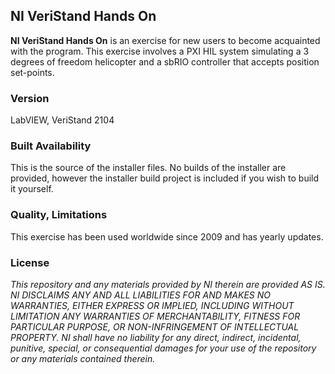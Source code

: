 ## NI VeriStand Hands On ##

**NI VeriStand Hands On** is an exercise for new users to become acquainted with the program. This exercise involves a PXI HIL system simulating a 3 degrees of freedom helicopter and a sbRIO controller that accepts position set-points.

### Version ###

LabVIEW, VeriStand 2104

### Built Availability ###

This is the source of the installer files. No builds of the installer are provided, however the installer build project is included if you wish to build it yourself.

### Quality, Limitations ###

This exercise has been used worldwide since 2009 and has yearly updates.

### License ###

*This repository and any materials provided by NI therein are provided AS IS. NI DISCLAIMS ANY AND ALL LIABILITIES FOR AND MAKES NO WARRANTIES, EITHER EXPRESS OR IMPLIED, INCLUDING WITHOUT LIMITATION ANY WARRANTIES OF MERCHANTABILITY, FITNESS FOR  PARTICULAR PURPOSE, OR NON-INFRINGEMENT OF INTELLECTUAL PROPERTY. NI shall have no liability for any direct, indirect, incidental, punitive, special, or consequential damages for your use of the repository or any materials contained therein.*